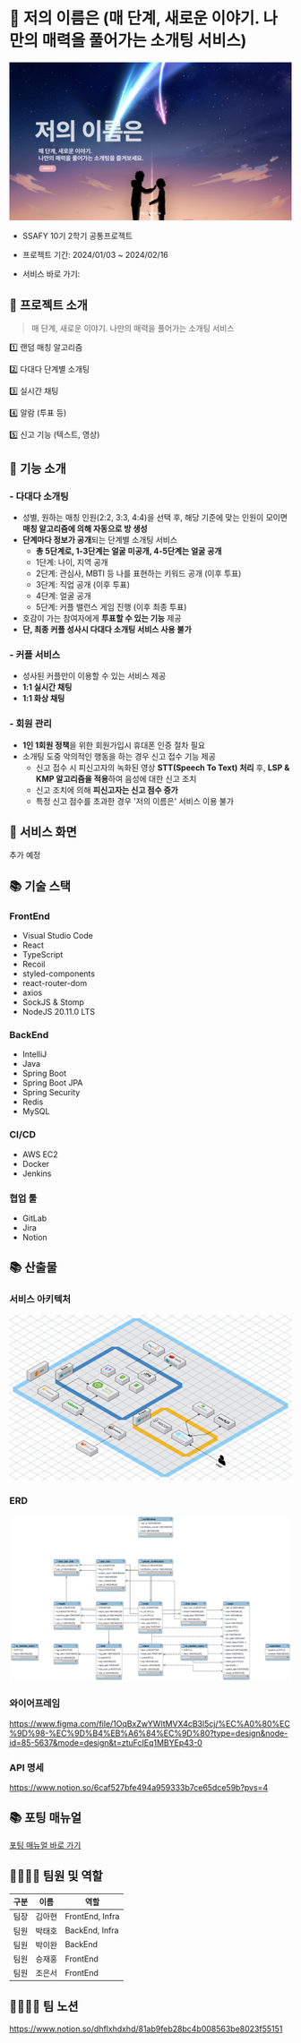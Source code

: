 # 💝 저의 이름은 (매 단계, 새로운 이야기. 나만의 매력을 풀어가는 소개팅 서비스)

![저의이름은_Main](./image/저의이름은_Main.png)

-   SSAFY 10기 2학기 공통프로젝트

-   프로젝트 기간: 2024/01/03 ~ 2024/02/16

-   서비스 바로 가기:

## 💌 프로젝트 소개

> 매 단계, 새로운 이야기. 나만의 매력을 풀어가는 소개팅 서비스

1️⃣ 랜덤 매칭 알고리즘

2️⃣ 다대다 단계별 소개팅

3️⃣ 실시간 채팅

4️⃣ 알람 (투표 등)

5️⃣ 신고 기능 (텍스트, 영상)

## 💌 기능 소개

### - 다대다 소개팅

-   성별, 원하는 매칭 인원(2:2, 3:3, 4:4)을 선택 후, 해당 기준에 맞는 인원이 모이면 **매칭 알고리즘에 의해 자동으로 방 생성**
-   **단계마다 정보가 공개**되는 단계별 소개팅 서비스
    -   **총 5단계로, 1-3단계는 얼굴 미공개, 4-5단계는 얼굴 공개**
    -   1단계: 나이, 지역 공개
    -   2단계: 관심사, MBTI 등 나를 표현하는 키워드 공개 (이후 투표)
    -   3단계: 직업 공개 (이후 투표)
    -   4단계: 얼굴 공개
    -   5단계: 커플 밸런스 게임 진행 (이후 최종 투표)
-   호감이 가는 참여자에게 **투표할 수 있는 기능** 제공
-   **단, 최종 커플 성사시 다대다 소개팅 서비스 사용 불가**

### - 커플 서비스

-   성사된 커플만이 이용할 수 있는 서비스 제공
-   **1:1 실시간 채팅**
-   **1:1 화상 채팅**

### - 회원 관리

-   **1인 1회원 정책**을 위한 회원가입시 휴대폰 인증 절차 필요
-   소개팅 도중 악의적인 행동을 하는 경우 신고 접수 기능 제공
    -   신고 접수 시 피신고자의 녹화된 영상 **STT(Speech To Text) 처리** 후, **LSP & KMP 알고리즘을 적용**하여 음성에 대한 신고 조치
    -   신고 조치에 의해 **피신고자는 신고 점수 증가**
    -   특정 신고 점수를 초과한 경우 '저의 이름은' 서비스 이용 불가

## 💌 서비스 화면

추가 예정

## 📚 기술 스택

### FrontEnd

-   Visual Studio Code
-   React
-   TypeScript
-   Recoil
-   styled-components
-   react-router-dom
-   axios
-   SockJS & Stomp
-   NodeJS 20.11.0 LTS

### BackEnd

-   IntelliJ
-   Java
-   Spring Boot
-   Spring Boot JPA
-   Spring Security
-   Redis
-   MySQL

### CI/CD

-   AWS EC2
-   Docker
-   Jenkins

### 협업 툴

-   GitLab
-   Jira
-   Notion

## 📚 산출물

### 서비스 아키텍처

![저의이름은_아키텍처](./image/저의이름은_architecture.png)

### ERD

![저의이름은_ERD](./image/저의이름은_ERD.png)

### 와이어프레임

https://www.figma.com/file/1OqBxZwYWltMVX4cB3l5cj/%EC%A0%80%EC%9D%98-%EC%9D%B4%EB%A6%84%EC%9D%80?type=design&node-id=85-5637&mode=design&t=ztuFcIEq1MBYEp43-0

### API 명세

https://www.notion.so/6caf527bfe494a959333b7ce65dce59b?pvs=4

## 📚 포팅 매뉴얼

[포팅 매뉴얼 바로 가기](./exec/포팅매뉴얼.md)

## 👨‍👨‍👧‍👦 팀원 및 역할

| 구분 | 이름   | 역할            |
| ---- | ------ | --------------- |
| 팀장 | 김아현 | FrontEnd, Infra |
| 팀원 | 박태호 | BackEnd, Infra  |
| 팀원 | 박이완 | BackEnd         |
| 팀원 | 승재홍 | FrontEnd        |
| 팀원 | 조은서 | FrontEnd        |

## 👨‍👨‍👧‍👦 팀 노션

https://www.notion.so/dhflxhdxhd/81ab9feb28bc4b008563be8023f55151
